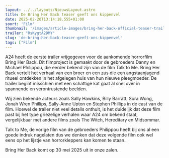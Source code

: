 ```yaml
---
layout: ../../layouts/NieuwsLayout.astro
title: De Bring Her Back teaser geeft ons kippenvel
date: 2025-02-20T13:14:18.555+01:00
soort: 'Film'
thumbnail: '/images/article-images/bring-her-back-official-teaser-trailer_fbye.1280.jpg'
trailer: "RsKygtA2DMY"
slug: 'de-bring-her-back-teaser-geeft-ons-kippenvel'
tags: ["Film"]
---
```


A24 heeft de eerste trailer vrijgegeven voor de aankomende horrorfilm Bring Her
Back. Dit filmproject is gemaakt door de gebroeders Danny en Michael Philippou,
die eerder bekend zijn van de film Talk to Me. Bring Her Back vertelt het
verhaal van een broer en een zus die een angstaanjagend ritueel ontdekken in het
afgelegen huis van hun nieuwe pleegmoeder. De trailer begint misschien met een
schattige kat gaat al snel over in spannende en verontrustende beelden.

Wij zien bekende acteurs zoals Sally Hawkins, Billy Barratt, Sora Wong, Jonah
Wren Phillips, Sally-Anne Upton en Stephen Phillips in de cast van de film.
Hoewel de trailer niet veel details onthult, is het duidelijk dat deze film past
bij het type griezelige verhalen waar A24 om bekend staat, vergelijkbaar met
andere films zoals The Witch, Hereditary en Midsommar.

Talk to Me, de vorige film van de gebroeders Philippou heeft bij ons al een
goede indruk nagelaten dus we denken dat deze volgende film ook wel eens op het
lijstje van horrorkleppers kan komen te staan.

Bring Her Back komt op 30 mei 2025 uit in onze zalen.